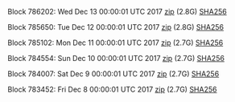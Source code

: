 Block 786202: Wed Dec 13 00:00:01 UTC 2017 [zip](https://transfer.sh/hPYk6/bootstrap.dat.20171213.zip) (2.8G) [SHA256](https://transfer.sh/S2CAV/sha256.txt)

Block 785650: Tue Dec 12 00:00:01 UTC 2017 [zip](https://transfer.sh/cOvAa/bootstrap.dat.20171212.zip) (2.8G) [SHA256](https://transfer.sh/ElfQU/sha256.txt)

Block 785102: Mon Dec 11 00:00:01 UTC 2017 [zip](https://transfer.sh/dePZy/bootstrap.dat.20171211.zip) (2.7G) [SHA256](https://transfer.sh/Wtsxf/sha256.txt)

Block 784554: Sun Dec 10 00:00:01 UTC 2017 [zip](https://transfer.sh/PaYHo/bootstrap.dat.20171210.zip) (2.7G) [SHA256](https://transfer.sh/IUpj4/sha256.txt)

Block 784007: Sat Dec  9 00:00:01 UTC 2017 [zip](https://transfer.sh/APnOK/bootstrap.dat.20171209.zip) (2.7G) [SHA256](https://transfer.sh/zHWdf/sha256.txt)

Block 783452: Fri Dec  8 00:00:01 UTC 2017 [zip]() (2.7G) [SHA256]()
